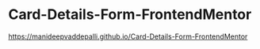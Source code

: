 # Card-Details-Form-FrontendMentor
https://manideepvaddepalli.github.io/Card-Details-Form-FrontendMentor
